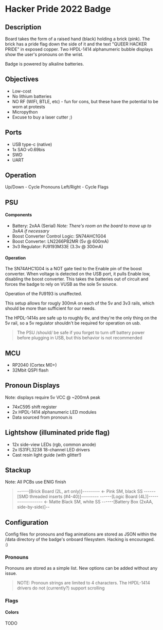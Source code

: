# Hacker Pride 2022 Badge

## Description

Board takes the form of a raised hand (black) holding a brick (pink). The brick has a pride flag down the side of it and the text "QUEER HACKER PRIDE" in exposed copper. Two HPDL-1414 alphanumeric bubble displays show the user's pronouns on the wrist. 

Badge is powered by alkaline batteries. 

## Objectives
* Low-cost 
* No lithium batteries 
* NO RF (WIFI, BTLE, etc) - fun for cons, but these have the potential to be worn at protests 
* Micropython
* Excuse to buy a laser cutter ;)

## Ports
* USB type-c (native)
* 1x SAO v0.69bis 
* SWD
* UART

## Operation
Up/Down - Cycle Pronouns
Left/Right - Cycle Flags

## PSU 

#### Components
* Battery: 2xAA (Serial) _Note: There's room on the board to move up to 3xAA if necessary_
* Boost Converter Control Logic: SN74AHC1G04
* Boost Converter: LN2266PB2MR (5v @ 600mA)
* 3v3 Regulator: PJ9193M33E (3.3v @ 300mA) 

#### Operation
The SN74AHC1G04 is a NOT gate tied to the Enable pin of the boost converter. When voltage is detected on the USB port, it pulls Enable low, disabling the boost converter. This takes the batteries out of circuit and forces the badge to rely on VUSB as the sole 5v source. 

Operation of the PJ9193 is unaffected. 

This setup allows for rougly 300mA on each of the 5v and 3v3 rails, which should be more than sufficient for our needs. 

The HPDL-1414s are safe up to roughly 6v, and they're the only thing on the 5v rail, so a 5v regulator shouldn't be required for operation on usb. 

> The PSU /should/ be safe if you forget to turn off battery power before plugging in USB, but this behavior is not recommended

## MCU

* RP2040 (Cortex M0+)
* 32Mbit QSPI flash

## Pronoun Displays
Note: displays require 5v VCC @ ~200mA peak

* 74xC595 shift register
* 2x HPDL-1414 alphanumeric LED modules
* Data sourced from pronoun.is

## Lightshow (illuminated pride flag)

* 12x side-view LEDs (rgb, common anode)
* 2x IS31FL3238 18-channel LED drivers
* Cast resin light guide (with glitter!)

## Stackup

Note: All PCBs use ENIG finish
> ------[Brick Board (2L, art only)]--------- <- Pink SM, black SS
> ------[SMD threaded inserts (#4-40)]---------
> ------[Logic Board (4L)]------------------ <- Matte Black SM, white SS
> ------[Battery Box (2xAA, side-by-side)]--

## Configuration

Config files for pronouns and flag animations are stored as JSON within the /data directory of the badge's onboard filesystem. Hacking is encouraged. :)

### Pronouns
Pronouns are stored as a simple list. New options can be added without any issue. 

> NOTE: Pronoun strings are limited to 4 characters. The HPDL-1414 drivers do not (currently?) support scrolling

### Flags
#### Colors
TODO
